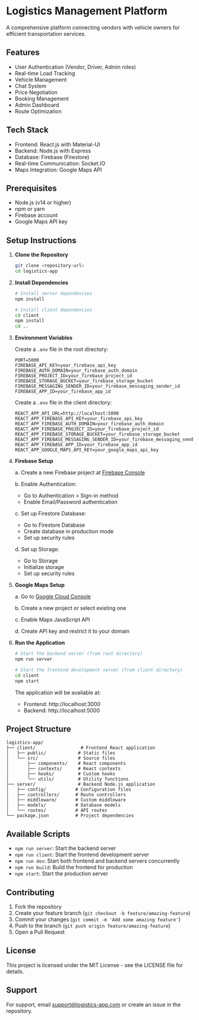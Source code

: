 # Logistics Management Platform

A comprehensive platform connecting vendors with vehicle owners for efficient transportation services.

## Features

- User Authentication (Vendor, Driver, Admin roles)
- Real-time Load Tracking
- Vehicle Management
- Chat System
- Price Negotiation
- Booking Management
- Admin Dashboard
- Route Optimization

## Tech Stack

- Frontend: React.js with Material-UI
- Backend: Node.js with Express
- Database: Firebase (Firestore)
- Real-time Communication: Socket.IO
- Maps Integration: Google Maps API

## Prerequisites

- Node.js (v14 or higher)
- npm or yarn
- Firebase account
- Google Maps API key

## Setup Instructions

1. **Clone the Repository**
   ```bash
   git clone <repository-url>
   cd logistics-app
   ```

2. **Install Dependencies**
   ```bash
   # Install server dependencies
   npm install

   # Install client dependencies
   cd client
   npm install
   cd ..
   ```

3. **Environment Variables**

   Create a `.env` file in the root directory:
   ```
   PORT=5000
   FIREBASE_API_KEY=your_firebase_api_key
   FIREBASE_AUTH_DOMAIN=your_firebase_auth_domain
   FIREBASE_PROJECT_ID=your_firebase_project_id
   FIREBASE_STORAGE_BUCKET=your_firebase_storage_bucket
   FIREBASE_MESSAGING_SENDER_ID=your_firebase_messaging_sender_id
   FIREBASE_APP_ID=your_firebase_app_id
   ```

   Create a `.env` file in the client directory:
   ```
   REACT_APP_API_URL=http://localhost:5000
   REACT_APP_FIREBASE_API_KEY=your_firebase_api_key
   REACT_APP_FIREBASE_AUTH_DOMAIN=your_firebase_auth_domain
   REACT_APP_FIREBASE_PROJECT_ID=your_firebase_project_id
   REACT_APP_FIREBASE_STORAGE_BUCKET=your_firebase_storage_bucket
   REACT_APP_FIREBASE_MESSAGING_SENDER_ID=your_firebase_messaging_sender_id
   REACT_APP_FIREBASE_APP_ID=your_firebase_app_id
   REACT_APP_GOOGLE_MAPS_API_KEY=your_google_maps_api_key
   ```

4. **Firebase Setup**

   a. Create a new Firebase project at [Firebase Console](https://console.firebase.google.com/)
   
   b. Enable Authentication:
      - Go to Authentication > Sign-in method
      - Enable Email/Password authentication
   
   c. Set up Firestore Database:
      - Go to Firestore Database
      - Create database in production mode
      - Set up security rules
   
   d. Set up Storage:
      - Go to Storage
      - Initialize storage
      - Set up security rules

5. **Google Maps Setup**

   a. Go to [Google Cloud Console](https://console.cloud.google.com/)
   
   b. Create a new project or select existing one
   
   c. Enable Maps JavaScript API
   
   d. Create API key and restrict it to your domain

6. **Run the Application**

   ```bash
   # Start the backend server (from root directory)
   npm run server

   # Start the frontend development server (from client directory)
   cd client
   npm start
   ```

   The application will be available at:
   - Frontend: http://localhost:3000
   - Backend: http://localhost:5000

## Project Structure

```
logistics-app/
├── client/                 # Frontend React application
│   ├── public/            # Static files
│   └── src/               # Source files
│       ├── components/    # React components
│       ├── contexts/      # React contexts
│       ├── hooks/         # Custom hooks
│       └── utils/         # Utility functions
├── server/                # Backend Node.js application
│   ├── config/           # Configuration files
│   ├── controllers/      # Route controllers
│   ├── middleware/       # Custom middleware
│   ├── models/           # Database models
│   └── routes/           # API routes
└── package.json          # Project dependencies
```

## Available Scripts

- `npm run server`: Start the backend server
- `npm run client`: Start the frontend development server
- `npm run dev`: Start both frontend and backend servers concurrently
- `npm run build`: Build the frontend for production
- `npm start`: Start the production server

## Contributing

1. Fork the repository
2. Create your feature branch (`git checkout -b feature/amazing-feature`)
3. Commit your changes (`git commit -m 'Add some amazing feature'`)
4. Push to the branch (`git push origin feature/amazing-feature`)
5. Open a Pull Request

## License

This project is licensed under the MIT License - see the LICENSE file for details.

## Support

For support, email support@logistics-app.com or create an issue in the repository. 